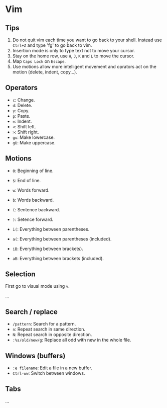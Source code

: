 # Vim

## Tips

1. Do not quit vim each time you want to go back to your shell. Instead use `Ctrl+Z` and type 'fg' to go back to vim.
2. Insertion mode is only to type text not to move your cursor.
3. Stay on the home row, use `H`, `J`, `K` and `L` to move the cursor.
4. Map `Caps Lock` on `Escape`.
5. Use motions allow more intelligent movement and oprators act on the motion (delete, indent, copy...).

## Operators

- `c`: Change.
- `d`: Delete.
- `y`: Copy.
- `p`: Paste.
- `=`: Indent.
- `<`: Shift left.
- `>`: Shift right.
- `gu`: Make lowercase.
- `gU`: Make uppercase.

## Motions

- `0`: Beginning of line.
- `$`: End of line.

- `w`: Words forward.
- `b`: Words backward.

- `(`: Sentence backward.
- `)`: Setence forward.

- `i(`: Everything between parentheses.
- `a(`: Everything between parentheses (included).

- `iB`: Everything between brackets).
- `aB`: Everything between brackets (included).

## Selection

First go to visual mode using `v`.

...

## Search / replace

- `/pattern`: Search for a pattern.
- `n`: Repeat search in same direction.
- `N`: Repeat search in opposite direction.
- `:%s/old/new/g`: Replace all odd with new in the whole file.

## Windows (buffers)

- `:e filename`: Edit a file in a new buffer.
- `Ctrl-ww`: Switch between windows.

## Tabs

...
